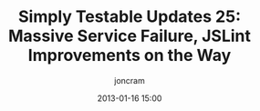 ---
title: "Simply Testable Updates 25: Massive Service Failure, JSLint Improvements on the Way"
short_title: "Simply Testable Updates 25: Massive Service Failure, JSLint Advances"
date: 2013-01-16 15:00
author: joncram
newsletter_meta:
    issue_number: 25th
    url: https://us5.campaign-archive1.com/?u=ac75e33d993d2b502e333ddd0&amp;id=58dd65f9c4
    closing_sentence: Expect the next in a week from now, January 16 2013.
    highlights:
        - This week has been most notable for the complete failure of the service due to both hard drives failing in the production server.
---